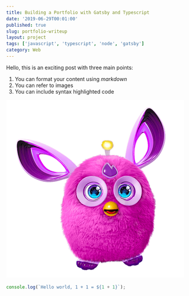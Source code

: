 ```yaml
---
title: Building a Portfolio with Gatsby and Typescript
date: '2019-06-29T00:01:00'
published: true
slug: portfolio-writeup
layout: project
tags: ['javascript', 'typescript', 'node', 'gatsby']
category: Web
---
```


Hello, this is an exciting post with three main points:

1. You can format your content using *markdown*
2. You can refer to images
3. You can include syntax highlighted code

![Furby](../assets/furby.png)

```js
console.log(`Hello world, 1 + 1 = ${1 + 1}`);
```
